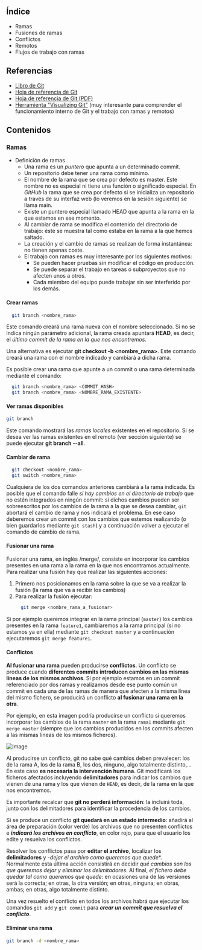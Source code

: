 
## Índice
* Ramas
* Fusiones de ramas
* Conflictos
* Remotos
* Flujos de trabajo con ramas

## Referencias
- [Libro de Git](https://git-scm.com/book/es/v2/)
- [Hoja de referencia de Git](https://training.github.com/)
- [Hoja de referencia de Git (PDF)](https://training.github.com/downloads/es_ES/github-git-cheat-sheet.pdf)
- [Herramienta "Visualizing Git"](http://git-school.github.io/visualizing-git/) (muy interesante para comprender el funcionamiento interno de Git y el trabajo con ramas y remotos)

## Contenidos

### Ramas

* Definición de ramas
  - Una rama es un *puntero* que apunta a un determinado commit.
  - Un repositorio debe tener una rama como mínimo.
  - El nombre de la rama que se crea por defecto es master. Este nombre no es especial ni tiene una función o significado especial. En *GitHub* la rama que se crea por defecto si se inicializa un repositorio a través de su interfaz web (lo veremos en la sesión siguiente) se llama main.
  - Existe un puntero especial llamado HEAD que apunta a la rama en la que estamos en ese momento.
  - Al cambiar de rama se modifica el contenido del directorio de trabajo: éste se muestra tal como estaba en la rama a la que hemos saltado.
  - La creación y el cambio de ramas se realizan de forma instantánea: no tienen apenas coste.
  - El trabajo con ramas es muy interesante por los siguientes motivos:
     - Se pueden hacer pruebas sin modificar el código en producción.
    - Se puede separar el trabajo en tareas o subproyectos que no afecten unos a otros.
    - Cada miembro del equipo puede trabajar sin ser interferido por los demás.

#### Crear ramas
  ```bash
    git branch <nombre_rama>
  ```
Este comando creará una rama nueva con el nombre seleccionado. Si no se indica ningún parámetro adicional, la rama creada apuntará **HEAD**, es decir, el *último commit de la rama en la que nos encontremos*.

Una alternativa es ejecutar **git checkout -b <nombre_rama>**. Este comando creará una rama con el nombre indicado y cambiará a dicha rama.

Es posible crear una rama que apunte a un commit o una rama determinada mediante el comando:
  ```bash
    git branch <nombre_rama> <COMMIT_HASH>
    git branch <nombre_rama> <NOMBRE_RAMA_EXISTENTE>
  ```
#### Ver ramas disponibles
  ``` bash
  git branch
  ``` 

  Este comando mostrará las *ramas locales* existentes en el repositorio. Si se desea ver las ramas existentes en el remoto (ver sección siguiente) se puede ejecutar **git branch --all**.

#### Cambiar de rama
  ``` bash
    git checkout <nombre_rama>
    git switch <nombre_rama>
  ```

Cualquiera de los dos comandos anteriores cambiará a la rama indicada. Es posible que el comando falle *si hay cambios en el directorio de trabajo* que no estén integrados en ningún commit: si dichos cambios pueden ser sobreescritos por los cambios de la rama a la que se desea cambiar, `git` abortará el cambio de rama y nos indicará el problema. En ese caso deberemos crear un commit con los cambios que estemos realizando (o bien guardarlos mediante `git stash`) y a continuación volver a ejecutar el comando de cambio de rama.

#### Fusionar una rama
Fusionar una rama, en inglés /merge/, consiste en incorporar los cambios presentes en una rama a la rama en la que nos encontramos actualmente. Para realizar una fusión hay que realizar las siguientes acciones:

1. Primero nos posicionamos en la rama sobre la que se va a realizar la fusión (la rama que va a recibir los cambios)
2. Para realizar la fusión ejecutar:
    ```bash
      git merge <nombre_rama_a_fusionar>
    ```
Si por ejemplo queremos integrar en la rama principal (`master`) los cambios presentes en la rama `feature1`, cambiaremos a la rama principal (si no estamos ya en ella) mediante `git checkout master` y a continuación ejecutaremos `git merge feature1`.

#### Conflictos
**Al fusionar una rama** pueden producirse **conflictos**. Un conflicto se produce cuando **diferentes commits introducen cambios en las mismas líneas de los mismos archivos**. Si por ejemplo estamos en un commit referenciado por dos ramas y realizamos desde ese punto común un commit en cada una de las ramas de manera que afecten a la misma línea del mismo fichero, se producirá un conflicto **al fusionar una rama en la otra**.

Por ejemplo, en esta imagen podría producirse un conflicto si queremos incorporar los cambios de la rama `master` en la rama `rama1` mediante `git merge master` (siempre que los cambios producidos en los commits afecten a las mismas líneas de los mismos ficheros).


![image](https://user-images.githubusercontent.com/46388534/225649649-99007dd5-c7bf-4ad0-baa5-335677c7a174.png)

Al producirse un conflicto, git no sabe qué cambios deben prevalecer: los de la rama A, los de la rama B, los dos, ninguno, algo totalmente distinto,... En este caso **es necesaria la intervención humana**. Git modificará los ficheros afectados incluyendo **delimitadores** para indicar los cambios que vienen de una rama y los que vienen de `HEAD`, es decir, de la rama en la que nos encontremos.

Es importante recalcar que **git no perderá información**: la incluirá toda, junto con los delimitadores para identificar la procedencia de los cambios.

Si se produce un conflicto **git quedará en un estado intermedio**: añadirá al área de preparación (color verde) los archivos que no presenten conflictos e ***indicará los archivos en conflicto***, en color rojo, para que el usuario los edite y resuelva los conflictos.

Resolver los conflictos pasa por **editar el archivo**, localizar los **delimitadores** y *-dejar el archivo como queremos que quede**. Normalmente esta última acción consistirá en decidir *qué cambios son los que queremos dejar y eliminar los delimitadores*. Al final, *el fichero debe quedar tal como queremos que quede*: en ocasiones una de las versiones será la correcta; en otras, la otra versión; en otras, ninguna; en obras, ambas; en otras, algo totalmente distinto.

Una vez resuelto el conflicto en todos los archivos habrá que ejecutar los comandos `git add` y `git commit` para ***crear un commit que resuelva el conflicto***.
#### Eliminar una rama
  ```bash
  git branch -d <nombre_rama>
  ```
